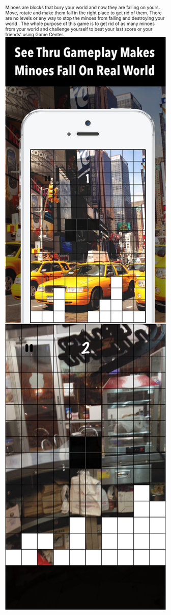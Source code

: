 Minoes are blocks that bury your world and now they are falling on yours. Move, rotate and make them fall in the right place to get rid of them. There are no levels or any way to stop the minoes from falling and destroying your world . The whole purpose of this game is to get rid of as many minoes from your world and challenge yourself to beat your last score or your friends' using Game Center.
![Screenshot](https://raw.githubusercontent.com/HarisRafiq/Minoes-World/b19e1c4810f54ac7c71e7f8f22702ad612800712/1.jpeg)
![Tetris Screenshot iOS app](https://raw.githubusercontent.com/HarisRafiq/Minoes-World/b19e1c4810f54ac7c71e7f8f22702ad612800712/2.jpeg)
